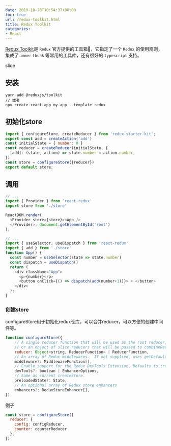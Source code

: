 ```yaml
---
date: 2019-10-28T10:54:37+08:00
toc: true
url: /redux-toolkit.html
title: Redux Toolkit
categories:
- React
---
```


[Redux Toolkit](https://redux-starter-kit.js.org/introduction/quick-start)是 `Redux` 官方提供的工具箱🧰，它指定了一个 `Redux` 的使用规则，集成了 `immer` `thunk` 等常用的工具库，还有很好的 `typescript` 支持。

slice

## 安装

```
yarn add @reduxjs/toolkit
// 或者
npx create-react-app my-app --template redux
```

## 初始化store

```js
import { configureStore, createReducer } from 'redux-starter-kit';
export const add = createAction('add')
const initialState = { number: 0 }
const reducer = createReducer(initialState, {
  [add]: (state, action) => state.number = action.number,
})
const store = configureStore({reducer})
export default store;
```

## 调用

```js
// ...
import { Provider } from 'react-redux'
import store from './store'

ReactDOM.render(
  <Provider store={store}><App />
  </Provider>, document.getElementById('root')
);
```

```js
// ...
import { useSelector, useDispatch } from 'react-redux'
import { add } from './store'
function App() {
  const number = useSelector(state => state.number)
  const dispatch = useDispatch()
  return (
    <div className="App">
      <p>{number}</p>
      <button onClick={() => dispatch(add(number+1))}> + </button>
    </div>
  );
}
```

### 创建store

configureStore用于初始化redux仓库，可以合并reducer，可以方便的创建中间件等。

```js
function configureStore({
    // A single reducer function that will be used as the root reducer,
    // or an object of slice reducers that will be passed to combineReducers()
    reducer: Object<string, ReducerFunction> | ReducerFunction,
    // An array of Redux middlewares.  If not supplied, uses getDefaultMiddleware()
    middleware?: MiddlewareFunction[],
    // Enable support for the Redux DevTools Extension. Defaults to true.
    devTools?: boolean | EnhancerOptions,
    // Same as current createStore.
    preloadedState?: State,
    // An optional array of Redux store enhancers
    enhancers?: ReduxStoreEnhancer[],
})
```

例子

```js
const store = configureStore({
  reducer: {
    config: configReducer,
    counter: counterReducer
  },
})
```
